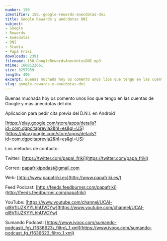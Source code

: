```yaml
---
number: 159
identifier: 158.-google-rewards-anecdotas-dni
title: Google Rewards y anécdotas DNI
subject:
- Google
- Rewards
- Anécdotas
- DNI
- Stadia
- Papá Friki
downloads: 2391
filename: 158.GoogleRewardsAnecdotasDNI.mp3
mtime: 1608122661
size: 8257959
length: 490
excerpt: Buenas muchada hoy os comento unos lios que tengo en las cuentas de Google y más anécdotas del dni.
slug: google-rewards-y-anecdotas-dni
---
```

Buenas muchada hoy os comento unos lios que tengo en las cuentas de Google y más anécdotas del dni.  

Aplicación para pedir cita previa del D.N.I. en Android

[https://play.google.com/store/apps/details?id=com.dgpcitaprevia2&hl=es&gl=US](https://play.google.com/store/apps/details?id=com.dgpcitaprevia2&hl=es&gl=US)  

Los métodos de contacto:  

Twitter: [https://twitter.com/papa\_friki](https://twitter.com/papa_friki)

Correo: [papafrikipodast@gmail.com](https://archive.org/details/papafrikipodast@gmail.com)

Web: [http://www.papafriki.es](http://www.papafriki.es/)

Feed Podcast: [http://feeds.feedburner.com/papafriki](http://feeds.feedburner.com/papafriki)

YouTube: [https://www.youtube.com/channel/UCAl-ql8V1IUZKYYLhhUVCYw](https://www.youtube.com/channel/UCAl-ql8V1IUZKYYLhhUVCYw)  

Sumando Podcast: [https://www.ivoox.com/sumando-podcast\_fg\_f1636623\_filtro\_1.xml](https://www.ivoox.com/sumando-podcast_fg_f1636623_filtro_1.xml)